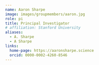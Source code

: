 ```yaml
---
name: Aaron Sharpe
image: images/groupmembers/aaron.jpg
role: pi
title: Principal Investigator
# affiliation: Stanford University
aliases:
  - A. Sharpe
  - A Sharpe
links:
  home-page: https://aaronsharpe.science
  orcid: 0000-0002-4260-8546
---
```


<!-- Lorem ipsum dolor sit amet, consectetur adipiscing elit, sed do eiusmod tempor incididunt ut labore et dolore magna aliqua.
Faucibus purus in massa tempor nec feugiat nisl pretium fusce.
Elit at imperdiet dui accumsan.
Duis tristique sollicitudin nibh sit amet commodo nulla facilisi.
Vitae elementum curabitur vitae nunc sed velit dignissim sodales.
Lacinia at quis risus sed vulputate odio ut.
Magna eget est lorem ipsum. -->
